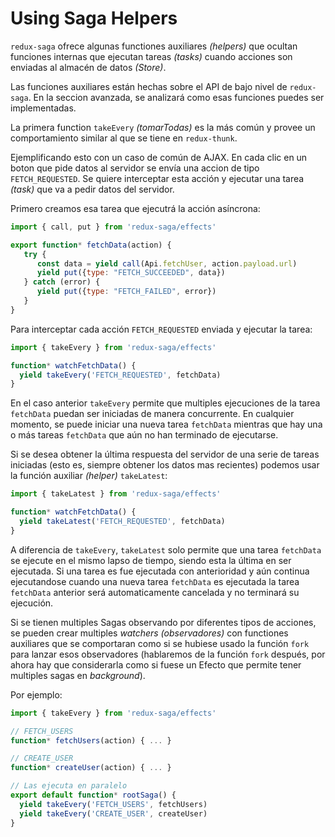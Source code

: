 # Using Saga Helpers

`redux-saga` ofrece algunas functiones auxiliares _(helpers)_ que ocultan funciones internas que ejecutan tareas _(tasks)_ cuando acciones son enviadas al almacén de datos _(Store)_.

Las funciones auxiliares están hechas sobre el API de bajo nivel de `redux-saga`. En la seccion avanzada, se analizará como esas funciones puedes ser implementadas.

La primera function `takeEvery` _(tomarTodas)_ es la más común y provee un comportamiento similar al que se tiene en `redux-thunk`.

Ejemplificando esto con un caso de común de AJAX. En cada clic en un boton que pide datos al servidor se envía una accion de tipo `FETCH_REQUESTED`. Se quiere interceptar esta acción y ejecutar una tarea _(task)_ que va a pedir datos del servidor.

Primero creamos esa tarea que ejecutrá la acción asíncrona:

```javascript
import { call, put } from 'redux-saga/effects'

export function* fetchData(action) {
   try {
      const data = yield call(Api.fetchUser, action.payload.url)
      yield put({type: "FETCH_SUCCEEDED", data})
   } catch (error) {
      yield put({type: "FETCH_FAILED", error})
   }
}
```

Para interceptar cada acción `FETCH_REQUESTED` enviada y ejecutar la tarea:

```javascript
import { takeEvery } from 'redux-saga/effects'

function* watchFetchData() {
  yield takeEvery('FETCH_REQUESTED', fetchData)
}
```
En el caso anterior `takeEvery` permite que multiples ejecuciones de la tarea `fetchData` puedan ser iniciadas de manera concurrente. En cualquier momento, se puede iniciar una nueva tarea `fetchData` mientras que hay una o más tareas `fetchData` que aún no han terminado de ejecutarse.

Si se desea obtener la última respuesta del servidor de una serie de tareas iniciadas (esto es, siempre obtener los datos mas recientes) podemos usar la función auxiliar _(helper)_ `takeLatest`:

```javascript
import { takeLatest } from 'redux-saga/effects'

function* watchFetchData() {
  yield takeLatest('FETCH_REQUESTED', fetchData)
}
```

A diferencia de `takeEvery`, `takeLatest` solo permite que una tarea `fetchData` se ejecute en el mismo lapso de tiempo, siendo esta la última en ser ejecutada. Si una tarea es fue ejecutada con anterioridad y aún continua ejecutandose cuando una nueva tarea `fetchData` es ejecutada la tarea `fetchData` anterior será automaticamente cancelada y no terminará su ejecución.

Si se tienen multiples Sagas observando por diferentes tipos de acciones, se pueden crear multiples _watchers (observadores)_ con functiones auxiliares que se comportaran como si se hubiese usado la función `fork` para lanzar esos observadores (hablaremos de la función `fork` después, por ahora hay que considerarla como si fuese un Efecto que permite tener multiples sagas en _background_).

Por ejemplo:

```javascript
import { takeEvery } from 'redux-saga/effects'

// FETCH_USERS
function* fetchUsers(action) { ... }

// CREATE_USER
function* createUser(action) { ... }

// Las ejecuta en paralelo
export default function* rootSaga() {
  yield takeEvery('FETCH_USERS', fetchUsers)
  yield takeEvery('CREATE_USER', createUser)
}
```
